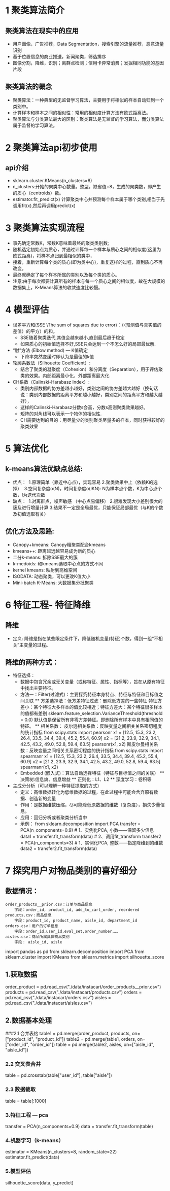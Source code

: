 # 1 聚类算法简介
## 聚类算法在现实中的应用
- 用户画像，广告推荐，Data Segmentation，搜索引擎的流量推荐，恶意流量识别
- 基于位置信息的商业推送，新闻聚类，筛选排序
- 图像分割，降维，识别；离群点检测；信用卡异常消费；发掘相同功能的基因片段
## 聚类算法的概念
- 聚类算法：一种典型的无监督学习算法，主要用于将相似的样本自动归到一个类别中。
- 计算样本和样本之间的相似性：常用的相似度计算方法有欧式距离法。
- 聚类算法与分类算法最大的区别：聚类算法是无监督的学习算法，而分类算法属于监督的学习算法。

# 2 聚类算法api初步使用
## api介绍
- sklearn.cluster.KMeans(n_clusters=8)
- n_clusters:开始的聚类中心数量。整型，缺省值=8，生成的聚类数，即产生的质心（centroids）数。
- estimator.fit_predict(x)    计算聚类中心并预测每个样本属于哪个类别,相当于先调用fit(x),然后再调用predict(x)

# 3 聚类算法实现流程
- 事先确定常数K，常数K意味着最终的聚类类别数;
- 随机选定初始点为质心，并通过计算每一个样本与质心之间的相似度(这里为欧式距离)，将样本点归到最相似的类中，
- 接着，重新计算每个类的质心(即为类中心)，重复这样的过程，直到质心不再改变，
- 最终就确定了每个样本所属的类别以及每个类的质心。
- 注意:由于每次都要计算所有的样本与每一个质心之间的相似度，故在大规模的数据集上，K-Means算法的收敛速度比较慢。

# 4 模型评估
- 误差平方和(SSE \The sum of squares due to error)：（（预测值与真实值的差值）的平方）的和。
    * SSE随着聚类迭代,其值会越来越小,直到最后趋于稳定
    * 如果质心的初始值选择不好,SSE只会达到一个不怎么好的局部最优解.
- “肘”方法 (Elbow method) — K值确定    
    * 下降率突然变缓时即认为是最佳的k值
- 轮廓系数法（Silhouette Coefficient）:
    * 结合了聚类的凝聚度（Cohesion）和分离度（Separation），用于评估聚类的效果。内部距离最小化，外部距离最大化.
- CH系数（Calinski-Harabasz Index）:
    * 类别内部数据的协方差越小越好，类别之间的协方差越大越好（换句话说：类别内部数据的距离平方和越小越好，类别之间的距离平方和越大越好），
    * 这样的Calinski-Harabasz分数s会高，分数s高则聚类效果越好。
    * 矩阵的对角线可以表示一个物体的相似性.
    * CH需要达到的目的：用尽量少的类别聚类尽量多的样本，同时获得较好的聚类效果

# 5 算法优化
## k-means算法优缺点总结:
- 优点：
    ​ 1.原理简单（靠近中心点），实现容易
    ​ 2.聚类效果中上（依赖K的选择）
    ​ 3.空间复杂度o(N)，时间复杂度o(IKN):  N为样本点个数，K为中心点个数，I为迭代次数
- 缺点：
    ​ 1.对离群点，噪声敏感 （中心点易偏移）
    ​ 2.很难发现大小差别很大的簇及进行增量计算
    ​ 3.结果不一定是全局最优，只能保证局部最优（与K的个数及初值选取有关）
## 优化方法及思路:
- Canopy+kmeans:    Canopy粗聚类配合kmeans
- kmeans++:	    距离越远越容易成为新的质心
- 二分k-means:	拆除SSE最大的簇
- k-medoids:	和kmeans选取中心点的方式不同
- kernel kmeans:	映射到高维空间
- ISODATA:	动态聚类，可以更改K值大小
- Mini-batch K-Means:	大数据集分批聚类

# 6 特征工程- 特征降维
## 降维
- 定义: 降维是指在某些限定条件下，降低随机变量(特征)个数，得到一组“不相关”主变量的过程。
## 降维的两种方式：
- 特征选择：
    * 数据中包含冗余或无关变量（或称特征、属性、指标等），旨在从原有特征中找出主要特征。
    * 方法一：Filter(过滤式)：主要探究特征本身特点、特征与特征和目标值之间关联
        ** 方差选择法：低方差特征过滤：删除低方差的一些特征
                特征方差小：某个特征大多样本的值比较相近；特征方差大：某个特征很多样本的值都有差别
                sklearn.feature_selection.VarianceThreshold(threshold = 0.0) 默认值是保留所有非零方差特征。即删除所有样本中具有相同值的特征。
        ** 相关系数：
                皮尔逊相关系数：反映变量之间相关关系密切程度的统计指标
                    from scipy.stats import pearsonr
                    x1 = [12.5, 15.3, 23.2, 26.4, 33.5, 34.4, 39.4, 45.2, 55.4, 60.9]
                    x2 = [21.2, 23.9, 32.9, 34.1, 42.5, 43.2, 49.0, 52.8, 59.4, 63.5]
                    pearsonr(x1, x2)
                斯皮尔曼相关系数：反映变量之间相关关系密切程度的统计指标
                    from scipy.stats import spearmanr
                    x1 = [12.5, 15.3, 23.2, 26.4, 33.5, 34.4, 39.4, 45.2, 55.4, 60.9]
                    x2 = [21.2, 23.9, 32.9, 34.1, 42.5, 43.2, 49.0, 52.8, 59.4, 63.5]
                    spearmanr(x1, x2) 
    * Embedded (嵌入式)：算法自动选择特征（特征与目标值之间的关联）
        ** 决策树:信息熵、信息增益
        ** 正则化：L1、L2
        ** 深度学习：卷积等    
- 主成分分析（可以理解一种特征提取的方式）
    * 定义：高维数据转化为低维数据的过程，在此过程中可能会舍弃原有数据、创造新的变量
    * 作用：是数据维数压缩，尽可能降低原数据的维数（复杂度），损失少量信息。
    * 应用：回归分析或者聚类分析当中
    * 示例：
        from sklearn.decomposition import PCA
        transfer = PCA(n_components=0.9)    # 1、实例化PCA, 小数——保留多少信息
        data1 = transfer.fit_transform(data)    # 2、调用fit_transform
        transfer2 = PCA(n_components=3)  # 1、实例化PCA, 整数——指定降维到的维数
        data2 = transfer2.fit_transform(data)
    
# 7 探究用户对物品类别的喜好细分
## 数据情况：
####
    order_products__prior.csv：订单与商品信息
        字段：order_id, product_id, add_to_cart_order, reordered
    products.csv：商品信息
        字段：product_id, product_name, aisle_id, department_id
    orders.csv：用户的订单信息
        字段：order_id,user_id,eval_set,order_number,….
    aisles.csv：商品所属具体物品类别
        字段： aisle_id, aisle

import pandas as pd
from sklearn.decomposition import PCA
from sklearn.cluster import KMeans
from sklearn.metrics import silhouette_score
## 1.获取数据
order_product = pd.read_csv("./data/instacart/order_products__prior.csv")
products = pd.read_csv("./data/instacart/products.csv")
orders = pd.read_csv("./data/instacart/orders.csv")
aisles = pd.read_csv("./data/instacart/aisles.csv")
## 2.数据基本处理
###2.1 合并表格
table1 = pd.merge(order_product, products, on=["product_id", "product_id"])
table2 = pd.merge(table1, orders, on=["order_id", "order_id"])
table = pd.merge(table2, aisles, on=["aisle_id", "aisle_id"])
### 2.2 交叉表合并
table = pd.crosstab(table["user_id"], table["aisle"])
### 2.3 数据截取
table = table[:1000]
### 3.特征工程 — pca
transfer = PCA(n_components=0.9)
data = transfer.fit_transform(table)
### 4.机器学习（k-means）
estimator = KMeans(n_clusters=8, random_state=22)
estimator.fit_predict(data)
### 5.模型评估
silhouette_score(data, y_predict)
